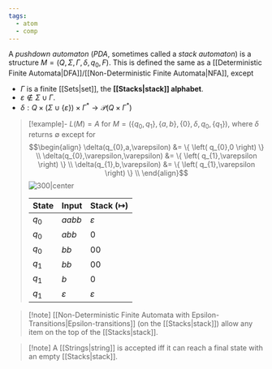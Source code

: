 ```yaml
---
tags:
  - atom
  - comp
---
```

A *pushdown automaton* (*PDA*, sometimes called a *stack automaton*) is a structure $M = \left( Q,\Sigma,\Gamma,\delta,q_{0},F \right)$. This is defined the same as a [[Deterministic Finite Automata|DFA]]/[[Non-Deterministic Finite Automata|NFA]], except
- $\Gamma$ is a finite [[Sets|set]], the **[[Stacks|stack]] alphabet**.
- $\varepsilon \notin \Sigma \cup \Gamma$.
- $\delta : Q\times \left( \Sigma\cup \{ \varepsilon \} \right) \times \Gamma^* \to \mathcal{P}\left( Q\times\Gamma^* \right)$


> [!example]-
> $L(M)=A$ for $M = \left( \{ q_{0},q_{1} \}, \{ a,b \},\{ 0 \},\delta,q_{0},\{ q_{1} \} \right)$, where $\delta$ returns $\emptyset$ except for
> $$\begin{align}
> 	\delta(q_{0},a,\varepsilon) &= \{ \left( q_{0},0 \right) \} \\
> 	\delta(q_{0},\varepsilon,\varepsilon) &= \{ \left( q_{1},\varepsilon \right) \} \\
> 	\delta(q_{1},b,\varepsilon) &= \{ \left( q_{1},\varepsilon \right) \} \\
> \end{align}$$
> ![300|center](pushdown-automata.excalidraw)
> 
> | **State** | **Input**     | **Stack** ($\mapsto$) |
> | --------- | ------------- | --------------------- |
> | $q_{0}$   | $aabb$        | $\varepsilon$         |
> | $q_{0}$   | $abb$         | $0$                   |
> | $q_{0}$   | $bb$          | $00$                  |
> | $q_{1}$   | $bb$          | $00$                  |
> | $q_{1}$   | $b$           | $0$                   |
> | $q_{1}$    | $\varepsilon$ | $\varepsilon$         |

> [!note] [[Non-Deterministic Finite Automata with Epsilon-Transitions|Epsilon-transitions]] (on the [[Stacks|stack]]) allow any item on the top of the [[Stacks|stack]].

> [!note] A [[Strings|string]] is accepted iff it can reach a final state with an empty [[Stacks|stack]].